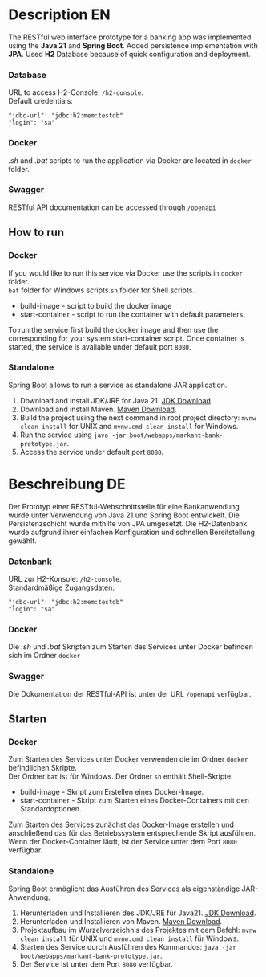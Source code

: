 # Description EN

The RESTful web interface prototype for a banking app was implemented using the **Java 21** and **Spring Boot**.
Added persistence implementation with **JPA**. Used **H2** Database because of quick configuration and deployment.

### Database

URL to access H2-Console: `/h2-console`.
<br>
Default credentials:

```
"jdbc-url": "jdbc:h2:mem:testdb"
"login": "sa"
```

### Docker

_.sh_ and _.bat_ scripts to run the application via Docker are located in `docker` folder.

### Swagger

RESTful API documentation can be accessed through `/openapi`

## How to run

### Docker

If you would like to run this service via Docker use the scripts in `docker` folder.<br>
`bat` folder for Windows scripts.`sh` folder for Shell scripts.

- build-image - script to build the docker image
- start-container - script to run the container with default parameters.

To run the service first build the docker image and then use the corresponding for your system start-container script.
Once container is started, the service is available under default port `8080`.

### Standalone

Spring Boot allows to run a service as standalone JAR application.

1) Download and install JDK/JRE for Java 21.
   [JDK Download](https://www.oracle.com/de/java/technologies/downloads/#java21).
2) Download and install Maven. [Maven Download](https://maven.apache.org/download.cgi).
3) Build the project using the next command in root project directory: `mvnw clean install` for UNIX
   and `mvnw.cmd clean install` for Windows.
4) Run the service using `java -jar boot/webapps/markant-bank-prototype.jar`.
5) Access the service under default port `8080`.

# Beschreibung DE

Der Prototyp einer RESTful-Webschnittstelle für eine Bankanwendung wurde unter Verwendung von Java 21 und Spring Boot
entwickelt.
Die Persistenzschicht wurde mithilfe von JPA umgesetzt. Die H2-Datenbank wurde aufgrund ihrer einfachen Konfiguration
und schnellen Bereitstellung gewählt.

### Datenbank

URL zur H2-Konsole: `/h2-console`.
<br>
Standardmäßige Zugangsdaten:

```
"jdbc-url": "jdbc:h2:mem:testdb"
"login": "sa"
```

### Docker

Die _.sh_ und _.bat_ Skripten zum Starten des Services unter Docker befinden sich im Ordner `docker`<br>

### Swagger

Die Dokumentation der RESTful-API ist unter der URL `/openapi` verfügbar.

## Starten

### Docker

Zum Starten des Services unter Docker verwenden die im Ordner `docker` befindlichen Skripte.<br>
Der Ordner `bat` ist für Windows. Der Ordner `sh` enthält Shell-Skripte.

- build-image - Skript zum Erstellen eines Docker-Image.
- start-container - Skript zum Starten eines Docker-Containers mit den Standardoptionen.

Zum Starten des Services zunächst das Docker-Image erstellen und anschließend das für das Betriebssystem entsprechende
Skript ausführen.
Wenn der Docker-Container läuft, ist der Service unter dem Port `8080` verfügbar.

### Standalone

Spring Boot ermöglicht das Ausführen des Services als eigenständige JAR-Anwendung.

1) Herunterladen und Installieren des JDK/JRE für
   Java21. [JDK Download](https://www.oracle.com/de/java/technologies/downloads/#java21).
2) Herunterladen und Installieren von Maven. [Maven Download](https://maven.apache.org/download.cgi).
3) Projektaufbau im Wurzelverzeichnis des Projektes mit dem Befehl: `mvnw clean install` für UNIX
   und `mvnw.cmd clean install` für Windows.
4) Starten des Service durch Ausführen des Kommandos: `java -jar boot/webapps/markant-bank-prototype.jar`.
5) Der Service ist unter dem Port `8080` verfügbar.